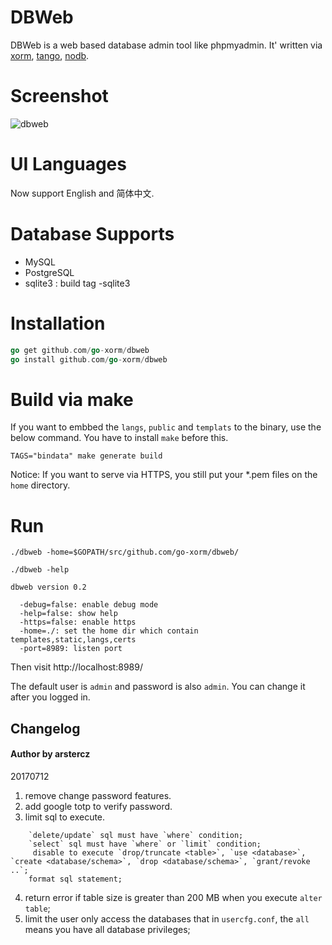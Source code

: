 # DBWeb

DBWeb is a web based database admin tool like phpmyadmin. It' written via 
[xorm](http://github.com/go-xorm/xorm), [tango](http://github.com/lunny/tango), [nodb](http://github.com/lunny/nodb).

# Screenshot

![dbweb](screenshot.png)

# UI Languages

Now support English and 简体中文.

# Database Supports

* MySQL
* PostgreSQL
* sqlite3 : build tag -sqlite3

# Installation

```Go
go get github.com/go-xorm/dbweb
go install github.com/go-xorm/dbweb
```
# Build via make

If you want to embbed the `langs`, `public` and `templats` to the binary, use the below command.
You have to install `make` before this.

```Shell
TAGS="bindata" make generate build
```

Notice: If you want to serve via HTTPS, you still put your *.pem files on the `home` directory.

# Run

```Shell
./dbweb -home=$GOPATH/src/github.com/go-xorm/dbweb/
```

```Shell
./dbweb -help

dbweb version 0.2

  -debug=false: enable debug mode
  -help=false: show help
  -https=false: enable https
  -home=./: set the home dir which contain templates,static,langs,certs
  -port=8989: listen port
```

Then visit http://localhost:8989/

The default user is `admin` and password is also `admin`. You can change it after you logged in.

## Changelog

#### Author by arstercz
20170712

1. remove change password features.
2. add google totp to verify password.
3. limit sql to execute.
```
    `delete/update` sql must have `where` condition;
    `select` sql must have `where` or `limit` condition;
     disable to execute `drop/truncate <table>`, `use <database>`, `create <database/schema>`, `drop <database/schema>`, `grant/revoke ..`;
    format sql statement;
```
4. return error if table size is greater than 200 MB when you execute `alter table`;
5. limit the user only access the databases that in `usercfg.conf`, the `all` means you have all database privileges;

